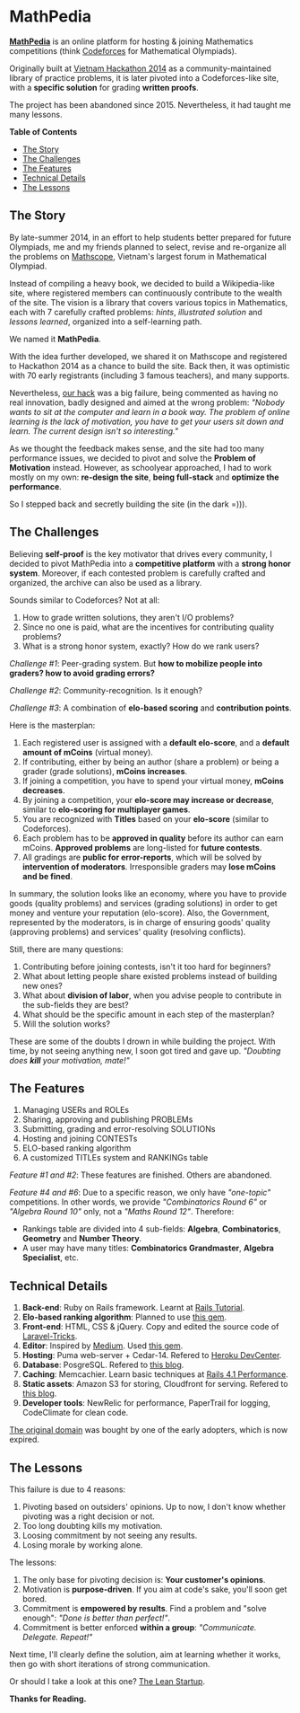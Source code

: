 MathPedia
=========

**[MathPedia][1]** is an online platform for hosting & joining Mathematics competitions (think [Codeforces][2] for Mathematical Olympiads).

Originally built at [Vietnam Hackathon 2014][3] as a community-maintained library of practice problems, it is later pivoted into a Codeforces-like site, with a **specific solution** for grading **written proofs**.

The project has been abandoned since 2015. Nevertheless, it had taught me many lessons.

**Table of Contents**

- [The Story](#the-story)
- [The Challenges](#the-challenges)
- [The Features](#the-features)
- [Technical Details](#technical-details)
- [The Lessons](#the-lessons)


## The Story

By late-summer 2014, in an effort to help students better prepared for future Olympiads, me and my friends planned to select, revise and re-organize all the problems on [Mathscope][4], Vietnam's largest forum in Mathematical Olympiad.

Instead of compiling a heavy book, we decided to build a Wikipedia-like site, where registered members can continuously contribute to the wealth of the site. The vision is a library that covers various topics in Mathematics, each with 7 carefully crafted problems: _hints_, _illustrated solution_ and _lessons learned_, organized into a self-learning path. 

We named it **MathPedia**.

With the idea further developed, we shared it on Mathscope and registered to Hackathon 2014 as a chance to build the site. Back then, it was optimistic with 70 early registrants (including 3 famous teachers), and many supports.

Nevertheless, [our hack][5] was a big failure, being commented as having no real innovation, badly designed and aimed at the wrong problem: _"Nobody wants to sit at the computer and learn in a book way. The problem of online learning is the lack of motivation, you have to get your users sit down and learn. The current design isn't so interesting."_

As we thought the feedback makes sense, and the site had too many performance issues, we decided to pivot and solve the **Problem of Motivation** instead. However, as schoolyear approached, I had to work mostly on my own: **re-design the site**, **being full-stack** and **optimize the performance**.

So I stepped back and secretly building the site (in the dark =))).

## The Challenges

Believing **self-proof** is the key motivator that drives every community, I decided to pivot MathPedia into a **competitive platform** with a **strong honor system**. Moreover, if each contested problem is carefully crafted and organized, the archive can also be used as a library. 

Sounds similar to Codeforces? Not at all:

1. How to grade written solutions, they aren't I/O problems?
2. Since no one is paid, what are the incentives for contributing quality problems?
3. What is a strong honor system, exactly? How do we rank users?

_Challenge #1_: Peer-grading system. But **how to mobilize people into graders? how to avoid grading errors?**

_Challenge #2_: Community-recognition. Is it enough?

_Challenge #3_: A combination of **elo-based scoring** and **contribution points**.

Here is the masterplan:

1. Each registered user is assigned with a **default elo-score**, and a **default amount of mCoins** (virtual money).
2. If contributing, either by being an author (share a problem) or being a grader (grade solutions), **mCoins increases**.
3. If joining a competition, you have to spend your virtual money, **mCoins decreases**.
4. By joining a competition, your **elo-score may increase or decrease**, similar to **elo-scoring for multiplayer games**.
5. You are recognized with **Titles** based on your **elo-score** (similar to Codeforces).
6. Each problem has to be **approved in quality** before its author can earn mCoins. **Approved problems** are long-listed for **future contests**.
7. All gradings are **public for error-reports**, which will be solved by **intervention of moderators**. Irresponsible graders may **lose mCoins and be fined**.

In summary, the solution looks like an economy, where you have to provide goods (quality problems) and services (grading solutions) in order to get money and venture your reputation (elo-score). Also, the Government, represented by the moderators, is in charge of ensuring goods' quality (approving problems) and services' quality (resolving conflicts).

Still, there are many questions:

1. Contributing before joining contests, isn't it too hard for beginners?
2. What about letting people share existed problems instead of building new ones?
3. What about **division of labor**, when you advise people to contribute in the sub-fields they are best?
4. What should be the specific amount in each step of the masterplan?
5. Will the solution works?

These are some of the doubts I drown in while building the project. With time, by not seeing anything new, I soon got tired and gave up. _"Doubting does **kill** your motivation, mate!"_


## The Features

1. Managing USERs and ROLEs
2. Sharing, approving and publishing PROBLEMs
3. Submitting, grading and error-resolving SOLUTIONs
4. Hosting and joining CONTESTs
5. ELO-based ranking algorithm
6. A customized TITLEs system and RANKINGs table

_Feature #1 and #2_: These features are finished. Others are abandoned.

_Feature #4 and #6_: Due to a specific reason, we only have _"one-topic"_ competitions. In other words, we provide _"Combinatorics Round 6"_ or _"Algebra Round 10"_ only, not a _"Maths Round 12"_. Therefore:

- Rankings table are divided into 4 sub-fields: **Algebra**, **Combinatorics**, **Geometry** and **Number Theory**.
- A user may have many titles: **Combinatorics Grandmaster**, **Algebra Specialist**, etc.


## Technical Details

1. **Back-end**: Ruby on Rails framework. Learnt at [Rails Tutorial][6].
2. **Elo-based ranking algorithm**: Planned to use [this gem][7].
3. **Front-end**: HTML, CSS & jQuery. Copy and edited the source code of [Laravel-Tricks][8].
4. **Editor**: Inspired by [Medium][9]. Used [this gem][10].
5. **Hosting**: Puma web-server + Cedar-14. Refered to [Heroku DevCenter][11].
6. **Database**: PosgreSQL. Refered to [this blog][12].
7. **Caching**: Memcachier. Learn basic techniques at [Rails 4.1 Performance][13].
8. **Static assets**: Amazon S3 for storing, Cloudfront for serving. Refered to [this blog][14].
9. **Developer tools**: NewRelic for performance, PaperTrail for logging, CodeClimate for clean code.

[The original domain](http://www.mathpedia.vn/) was bought by one of the early adopters, which is now expired.

## The Lessons

This failure is due to 4 reasons: 

1. Pivoting based on outsiders' opinions. Up to now, I don't know whether pivoting was a right decision or not.
2. Too long doubting kills my motivation.
3. Loosing commitment by not seeing any results.
4. Losing morale by working alone.

The lessons:

1. The only base for pivoting decision is: **Your customer's opinions**.
2. Motivation is **purpose-driven**. If you aim at code's sake, you'll soon get bored.
3. Commitment is **empowered by results**. Find a problem and "solve enough": _"Done is better than perfect!"_.
4. Commitment is better enforced **within a group**: _"Communicate. Delegate. Repeat!"_

Next time, I'll clearly define the solution, aim at learning whether it works, then go with short iterations of strong communication.

Or should I take a look at this one? [The Lean Startup][15].

**Thanks for Reading.**

[1]: http://mathpedia.herokuapp.com/
[2]: http://codeforces.com/
[3]: http://hackathonvietnam2014hcmc.devpost.com/
[4]: http://mathscope.org/
[5]: http://hackathonvietnam2014hcmc.devpost.com/submissions/25683-mathpedia
[6]: http://rails-4-0.railstutorial.org/book
[7]: https://github.com/mxhold/elo_rating
[8]: http://laravel-tricks.com/
[9]: https://medium.com/
[10]: https://github.com/yabwe/medium-editor
[11]: https://devcenter.heroku.com/
[12]: http://linuxrails.blogspot.com.au/2012/06/postgresql-setup-for-rails-development.html
[13]: https://www.pluralsight.com/courses/rails-4-1-performance-fundamentals
[14]: http://www.ubazu.com/2014/02/25/configure-ruby-rails-paperclip-amazon-s3-cloudfront-images-files/
[15]: https://www.amazon.com/Lean-Startup-Entrepreneurs-Continuous-Innovation-ebook/dp/B004J4XGN6/
